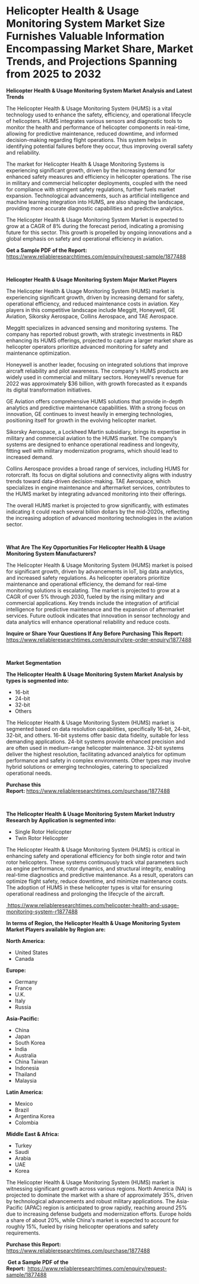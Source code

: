 <p><h1>Helicopter Health & Usage Monitoring System Market Size Furnishes Valuable Information Encompassing Market Share, Market Trends, and Projections Spanning from 2025 to 2032</h1></p><p><strong>Helicopter Health & Usage Monitoring System Market Analysis and Latest Trends</strong></p>
<p><p>The Helicopter Health & Usage Monitoring System (HUMS) is a vital technology used to enhance the safety, efficiency, and operational lifecycle of helicopters. HUMS integrates various sensors and diagnostic tools to monitor the health and performance of helicopter components in real-time, allowing for predictive maintenance, reduced downtime, and informed decision-making regarding flight operations. This system helps in identifying potential failures before they occur, thus improving overall safety and reliability.</p><p>The market for Helicopter Health & Usage Monitoring Systems is experiencing significant growth, driven by the increasing demand for enhanced safety measures and efficiency in helicopter operations. The rise in military and commercial helicopter deployments, coupled with the need for compliance with stringent safety regulations, further fuels market expansion. Technological advancements, such as artificial intelligence and machine learning integration into HUMS, are also shaping the landscape, providing more accurate diagnostic capabilities and predictive analytics.</p><p>The Helicopter Health & Usage Monitoring System Market is expected to grow at a CAGR of 8% during the forecast period, indicating a promising future for this sector. This growth is propelled by ongoing innovations and a global emphasis on safety and operational efficiency in aviation.</p></p>
<p><strong>Get a Sample PDF of the Report:&nbsp;</strong> <a href="https://www.reliableresearchtimes.com/enquiry/request-sample/1877488?utm_campaign=3543&utm_medium=2&utm_source=Github&utm_content=ia&utm_term=12042025&utm_id=helicopter-health-usage-monitoring-system">https://www.reliableresearchtimes.com/enquiry/request-sample/1877488</a></p>
<p>&nbsp;</p>
<p><strong>Helicopter Health & Usage Monitoring System Major Market Players</strong></p>
<p><p>The Helicopter Health & Usage Monitoring System (HUMS) market is experiencing significant growth, driven by increasing demand for safety, operational efficiency, and reduced maintenance costs in aviation. Key players in this competitive landscape include Meggitt, Honeywell, GE Aviation, Sikorsky Aerospace, Collins Aerospace, and TAE Aerospace.</p><p>Meggitt specializes in advanced sensing and monitoring systems. The company has reported robust growth, with strategic investments in R&D enhancing its HUMS offerings, projected to capture a larger market share as helicopter operators prioritize advanced monitoring for safety and maintenance optimization.</p><p>Honeywell is another leader, focusing on integrated solutions that improve aircraft reliability and pilot awareness. The company's HUMS products are widely used in commercial and military sectors. Honeywell's revenue for 2022 was approximately $36 billion, with growth forecasted as it expands its digital transformation initiatives.</p><p>GE Aviation offers comprehensive HUMS solutions that provide in-depth analytics and predictive maintenance capabilities. With a strong focus on innovation, GE continues to invest heavily in emerging technologies, positioning itself for growth in the evolving helicopter market.</p><p>Sikorsky Aerospace, a Lockheed Martin subsidiary, brings its expertise in military and commercial aviation to the HUMS market. The company’s systems are designed to enhance operational readiness and longevity, fitting well with military modernization programs, which should lead to increased demand.</p><p>Collins Aerospace provides a broad range of services, including HUMS for rotorcraft. Its focus on digital solutions and connectivity aligns with industry trends toward data-driven decision-making. TAE Aerospace, which specializes in engine maintenance and aftermarket services, contributes to the HUMS market by integrating advanced monitoring into their offerings.</p><p>The overall HUMS market is projected to grow significantly, with estimates indicating it could reach several billion dollars by the mid-2020s, reflecting the increasing adoption of advanced monitoring technologies in the aviation sector.</p></p>
<p>&nbsp;</p>
<p><strong>What Are The Key Opportunities For Helicopter Health & Usage Monitoring System Manufacturers?</strong></p>
<p><p>The Helicopter Health & Usage Monitoring System (HUMS) market is poised for significant growth, driven by advancements in IoT, big data analytics, and increased safety regulations. As helicopter operators prioritize maintenance and operational efficiency, the demand for real-time monitoring solutions is escalating. The market is projected to grow at a CAGR of over 5% through 2030, fueled by the rising military and commercial applications. Key trends include the integration of artificial intelligence for predictive maintenance and the expansion of aftermarket services. Future outlook indicates that innovation in sensor technology and data analytics will enhance operational reliability and reduce costs.</p></p>
<p><strong>Inquire or Share Your Questions If Any Before Purchasing This Report:</strong> <a href="https://www.reliableresearchtimes.com/enquiry/pre-order-enquiry/1877488?utm_campaign=3543&utm_medium=2&utm_source=Github&utm_content=ia&utm_term=12042025&utm_id=helicopter-health-usage-monitoring-system">https://www.reliableresearchtimes.com/enquiry/pre-order-enquiry/1877488</a></p>
<p>&nbsp;</p>
<p><strong>Market Segmentation</strong></p>
<p><strong>The Helicopter Health & Usage Monitoring System Market Analysis by types is segmented into:</strong></p>
<p><ul><li>16-bit</li><li>24-bit</li><li>32-bit</li><li>Others</li></ul></p>
<p><p>The Helicopter Health & Usage Monitoring System (HUMS) market is segmented based on data resolution capabilities, specifically 16-bit, 24-bit, 32-bit, and others. 16-bit systems offer basic data fidelity, suitable for less demanding applications. 24-bit systems provide enhanced precision and are often used in medium-range helicopter maintenance. 32-bit systems deliver the highest resolution, facilitating advanced analytics for optimum performance and safety in complex environments. Other types may involve hybrid solutions or emerging technologies, catering to specialized operational needs.</p></p>
<p><strong>Purchase this Report:&nbsp;</strong><a href="https://www.reliableresearchtimes.com/purchase/1877488?utm_campaign=3543&utm_medium=2&utm_source=Github&utm_content=ia&utm_term=12042025&utm_id=helicopter-health-usage-monitoring-system">https://www.reliableresearchtimes.com/purchase/1877488</a></p>
<p>&nbsp;</p>
<p><strong>The Helicopter Health & Usage Monitoring System Market Industry Research by Application is segmented into:</strong></p>
<p><ul><li>Single Rotor Helicopter</li><li>Twin Rotor Helicopter</li></ul></p>
<p><p>The Helicopter Health & Usage Monitoring System (HUMS) is critical in enhancing safety and operational efficiency for both single rotor and twin rotor helicopters. These systems continuously track vital parameters such as engine performance, rotor dynamics, and structural integrity, enabling real-time diagnostics and predictive maintenance. As a result, operators can optimize flight safety, reduce downtime, and minimize maintenance costs. The adoption of HUMS in these helicopter types is vital for ensuring operational readiness and prolonging the lifecycle of the aircraft.</p></p>
<p><a href="https://www.reliableresearchtimes.com/helicopter-health-and-usage-monitoring-system-r1877488?utm_campaign=3543&utm_medium=2&utm_source=Github&utm_content=ia&utm_term=12042025&utm_id=helicopter-health-usage-monitoring-system">&nbsp;https://www.reliableresearchtimes.com/helicopter-health-and-usage-monitoring-system-r1877488</a></p>
<p><strong>In terms of Region, the Helicopter Health & Usage Monitoring System Market Players available by Region are:</strong></p>
<p>
    <p> <strong> North America: </strong>
        <ul>
            <li>United States</li>
            <li>Canada</li>
        </ul>
        </p> 
    <p> <strong> Europe: </strong>
        <ul>
            <li>Germany</li>
            <li>France</li>
            <li>U.K.</li>
            <li>Italy</li>
            <li>Russia</li>
        </ul>
        </p> 
    <p> <strong> Asia-Pacific: </strong>
        <ul>
            <li>China</li>
            <li>Japan</li>
            <li>South Korea</li>
            <li>India</li>
            <li>Australia</li>
            <li>China Taiwan</li>
            <li>Indonesia</li>
            <li>Thailand</li>
            <li>Malaysia</li>
        </ul>
        </p> 
    <p> <strong> Latin America: </strong>
        <ul>
            <li>Mexico</li>
            <li>Brazil</li>
            <li>Argentina Korea</li>
            <li>Colombia</li>
        </ul>
        </p> 
    <p> <strong> Middle East & Africa: </strong>
        <ul>
            <li>Turkey</li>
            <li>Saudi</li>
            <li>Arabia</li>
            <li>UAE</li>
            <li>Korea</li>
        </ul>
    </p>
    </p>
<p><p>The Helicopter Health & Usage Monitoring System (HUMS) market is witnessing significant growth across various regions. North America (NA) is projected to dominate the market with a share of approximately 35%, driven by technological advancements and robust military applications. The Asia-Pacific (APAC) region is anticipated to grow rapidly, reaching around 25% due to increasing defense budgets and modernization efforts. Europe holds a share of about 20%, while China's market is expected to account for roughly 15%, fueled by rising helicopter operations and safety requirements.</p></p>
<p><strong>Purchase this Report: </strong><a href="https://www.reliableresearchtimes.com/purchase/1877488?utm_campaign=3543&utm_medium=2&utm_source=Github&utm_content=ia&utm_term=12042025&utm_id=helicopter-health-usage-monitoring-system">https://www.reliableresearchtimes.com/purchase/1877488</a></p>
<p>&nbsp;<strong>Get a Sample PDF of the Report:&nbsp;&nbsp;</strong><a href="https://www.reliableresearchtimes.com/enquiry/request-sample/1877488?utm_campaign=3543&utm_medium=2&utm_source=Github&utm_content=ia&utm_term=12042025&utm_id=helicopter-health-usage-monitoring-system">https://www.reliableresearchtimes.com/enquiry/request-sample/1877488</a></p>
<p><strong></strong></p>
<p><p></p><p></p><p></p></p>